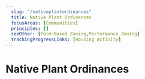 ```yaml
---
  slug: "/nativeplantordinances"
  title: Native Plant Ordinances
  focusAreas: [Communities]
  principles: []
  seeOther: [Form-Based Zoning,Performance Zoning]
  trackingProgressLinks: [Housing Activity]
---
```

# Native Plant Ordinances